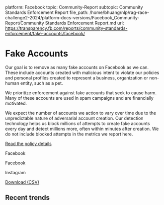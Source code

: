 platform: Facebook
topic: Community-Report
subtopic: Community Standards Enforcement Report
file_path: /home/bhuang/nlp/rag-race-challenge2-2024/platform-docs-versions/Facebook_Community-Report/Community Standards Enforcement Report.md
url: https://transparency.fb.com/reports/community-standards-enforcement/fake-accounts/facebook/

# Fake Accounts

Our goal is to remove as many fake accounts on Facebook as we can. These include accounts created with malicious intent to violate our policies and personal profiles created to represent a business, organization or non-human entity, such as a pet.

We prioritize enforcement against fake accounts that seek to cause harm. Many of these accounts are used in spam campaigns and are financially motivated.

We expect the number of accounts we action to vary over time due to the unpredictable nature of adversarial account creation. Our detection technology helps us block millions of attempts to create fake accounts every day and detect millions more, often within minutes after creation. We do not include blocked attempts in the metrics we report here.

[Read the policy details](https://transparency.fb.com/policies/community-standards/account-integrity-and-authentic-identity/)

Facebook

Facebook

Instagram

[Download (CSV)](https://transparency.fb.com/sr/community-standards/)

## Recent trends